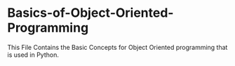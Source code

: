 # Basics-of-Object-Oriented-Programming
This File Contains the Basic Concepts for Object Oriented programming that is used in Python.
